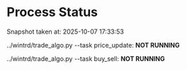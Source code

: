 # Process Status

Snapshot taken at: 2025-10-07 17:33:53

../wintrd/trade_algo.py --task price_update: **NOT RUNNING**

../wintrd/trade_algo.py --task buy_sell: **NOT RUNNING**

